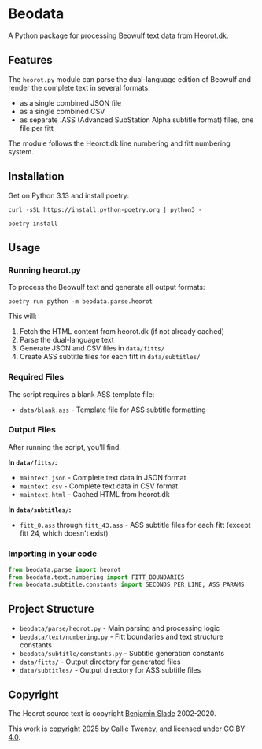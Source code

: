 # Beodata

A Python package for processing Beowulf text data from [Heorot.dk](https://heorot.dk/beo-ru.html).

## Features

The `heorot.py` module can parse the dual-language edition of Beowulf and render the complete text in several formats:
- as a single combined JSON file
- as a single combined CSV
- as separate .ASS (Advanced SubStation Alpha subtitle format) files, one file per fitt

The module follows the Heorot.dk line numbering and fitt numbering system.

## Installation

Get on Python 3.13 and install poetry: 

```shell
curl -sSL https://install.python-poetry.org | python3 -
```

```shell
poetry install
```

## Usage

### Running heorot.py

To process the Beowulf text and generate all output formats:

```shell
poetry run python -m beodata.parse.heorot
```

This will:
1. Fetch the HTML content from heorot.dk (if not already cached)
2. Parse the dual-language text
3. Generate JSON and CSV files in `data/fitts/`
4. Create ASS subtitle files for each fitt in `data/subtitles/`

### Required Files

The script requires a blank ASS template file:
- `data/blank.ass` - Template file for ASS subtitle formatting

### Output Files

After running the script, you'll find:

**In `data/fitts/`:**
- `maintext.json` - Complete text data in JSON format
- `maintext.csv` - Complete text data in CSV format  
- `maintext.html` - Cached HTML from heorot.dk

**In `data/subtitles/`:**
- `fitt_0.ass` through `fitt_43.ass` - ASS subtitle files for each fitt (except fitt 24, which doesn't exist)

### Importing in your code

```python
from beodata.parse import heorot
from beodata.text.numbering import FITT_BOUNDARIES
from beodata.subtitle.constants import SECONDS_PER_LINE, ASS_PARAMS
```

## Project Structure

- `beodata/parse/heorot.py` - Main parsing and processing logic
- `beodata/text/numbering.py` - Fitt boundaries and text structure constants
- `beodata/subtitle/constants.py` - Subtitle generation constants
- `data/fitts/` - Output directory for generated files
- `data/subtitles/` - Output directory for ASS subtitle files

## Copyright

The Heorot source text is copyright [Benjamin Slade](https://heorot.dk/) 2002-2020.

This work is copyright 2025 by Callie Tweney, and licensed under [CC BY 4.0](https://creativecommons.org/licenses/by/4.0/?ref=chooser-v1).
